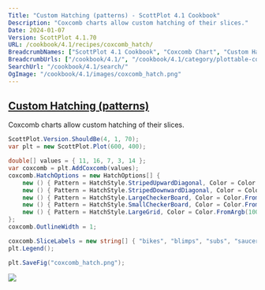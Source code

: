 ```yaml
---
Title: "Custom Hatching (patterns) - ScottPlot 4.1 Cookbook"
Description: "Coxcomb charts allow custom hatching of their slices."
Date: 2024-01-07
Version: ScottPlot 4.1.70
URL: /cookbook/4.1/recipes/coxcomb_hatch/
BreadcrumbNames: ["ScottPlot 4.1 Cookbook", "Coxcomb Chart", "Custom Hatching (patterns)"]
BreadcrumbUrls: ["/cookbook/4.1/", "/cookbook/4.1/category/plottable-coxcomb", "/cookbook/4.1/recipes/coxcomb_hatch/"]
SearchUrl: "/cookbook/4.1/search/"
OgImage: "/cookbook/4.1/images/coxcomb_hatch.png"
---
```


<h2><a id='custom-hatching-(patterns)' href='/cookbook/4.1/recipes/coxcomb_hatch/'>Custom Hatching (patterns)</a></h2>

Coxcomb charts allow custom hatching of their slices.

```cs
ScottPlot.Version.ShouldBe(4, 1, 70);
var plt = new ScottPlot.Plot(600, 400);

double[] values = { 11, 16, 7, 3, 14 };
var coxcomb = plt.AddCoxcomb(values);
coxcomb.HatchOptions = new HatchOptions[] {
    new () { Pattern = HatchStyle.StripedUpwardDiagonal, Color = Color.FromArgb(100, Color.Gray) },
    new () { Pattern = HatchStyle.StripedDownwardDiagonal, Color = Color.FromArgb(100, Color.Gray) },
    new () { Pattern = HatchStyle.LargeCheckerBoard, Color = Color.FromArgb(100, Color.Gray) },
    new () { Pattern = HatchStyle.SmallCheckerBoard, Color = Color.FromArgb(100, Color.Gray) },
    new () { Pattern = HatchStyle.LargeGrid, Color = Color.FromArgb(100, Color.Gray) },
};
coxcomb.OutlineWidth = 1;

coxcomb.SliceLabels = new string[] { "bikes", "blimps", "subs", "saucers", "rockets" };
plt.Legend();

plt.SaveFig("coxcomb_hatch.png");
```

<img src='../../images/coxcomb_hatch.png' class='d-block mx-auto my-5' />



